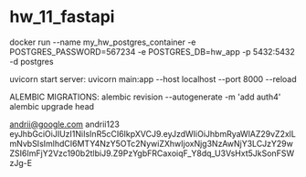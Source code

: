 # hw_11_fastapi

docker run --name my_hw_postgres_container -e POSTGRES_PASSWORD=567234 -e POSTGRES_DB=hw_app -p 5432:5432 -d postgres

uvicorn start server: uvicorn main:app --host localhost --port 8000 --reload


ALEMBIC MIGRATIONS:
alembic revision --autogenerate -m 'add auth4'
alembic upgrade head 


andrii@google.com
andrii123
eyJhbGciOiJIUzI1NiIsInR5cCI6IkpXVCJ9.eyJzdWIiOiJhbmRyaWlAZ29vZ2xlLmNvbSIsImlhdCI6MTY4NzY5OTc2NywiZXhwIjoxNjg3NzAwNjY3LCJzY29wZSI6ImFjY2Vzc190b2tlbiJ9.Z9PzYgbFRCaxoiqF_Y8dq_U3VsHxt5JkSonFSWzJg-E